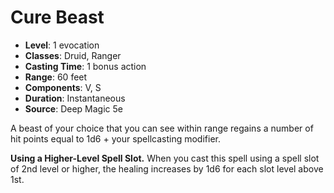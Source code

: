 # Cure Beast

- **Level**: 1 evocation
- **Classes**: Druid, Ranger
- **Casting Time**: 1 bonus action
- **Range**: 60 feet
- **Components**: V, S
- **Duration**: Instantaneous
- **Source**: Deep Magic 5e

A beast of your choice that you can see within range regains a number of hit points equal to 1d6 + your spellcasting modifier.

**Using a Higher-Level Spell Slot.** When you cast this spell using a spell slot of 2nd level or higher, the healing increases by 1d6 for each slot level above 1st.
